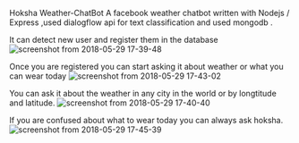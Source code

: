 Hoksha Weather-ChatBot
A facebook weather chatbot written with Nodejs / Express ,used dialogflow api for text classification and used mongodb .

It can detect new user and register them in the database
![screenshot from 2018-05-29 17-39-48](https://user-images.githubusercontent.com/24472871/40669941-6ce3104e-6368-11e8-9d2b-3c9067127b2a.png)

Once you are registered you can start asking it about weather or what you can wear today 
![screenshot from 2018-05-29 17-43-02](https://user-images.githubusercontent.com/24472871/40669673-c54facfc-6367-11e8-922d-9007b8f669d0.png)

You can ask it about the weather in any city in the world or by longtitude and latitude.
![screenshot from 2018-05-29 17-40-40](https://user-images.githubusercontent.com/24472871/40669741-f1902012-6367-11e8-8562-66819964f657.png)

If you are confused about what to wear today you can always ask hoksha.
![screenshot from 2018-05-29 17-45-39](https://user-images.githubusercontent.com/24472871/40669873-3d588fde-6368-11e8-9da9-d64c1012c205.png)


